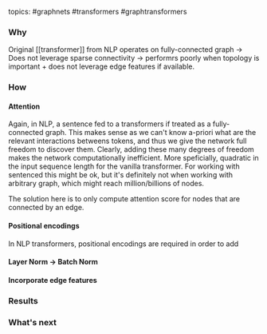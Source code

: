 topics: #graphnets #transformers #graphtransformers

### Why

Original [[transformer]] from NLP operates on fully-connected graph -> Does not leverage sparse connectivity -> performrs poorly when topology is important + does not leverage edge features if available.

### How


#### Attention

Again, in NLP, a sentence fed to a transformers if treated as a fully-connected graph. This makes sense as we can't know a-priori what are the relevant interactions betweens tokens, and thus we give the network full freedom to discover them.  Clearly, adding these many degrees of freedom makes the network computationally inefficient. More speficially, quadratic in the input sequence length for the vanilla transformer. For working with sentenced this might be ok, but it's definitely not when working with arbitrary graph, which might reach million/billions of nodes. 

The solution here is to only compute attention score for nodes that are connected by an edge. 


#### Positional encodings

In NLP transformers, positional encodings are required in order to add 


#### Layer Norm -> Batch Norm
#### Incorporate edge features

### Results

### What's next